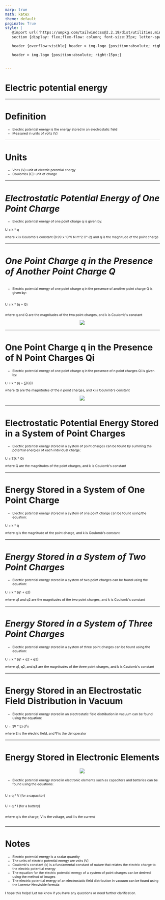 ```yaml
---
marp: true
math: katex
theme: default
paginate: True
style: |
   @import url('https://unpkg.com/tailwindcss@2.2.19/dist/utilities.min.css');
   section {display: flex;flex-flow: column; font-size:35px; letter-spacing:1.4px;}

   header {overflow:visible} header > img.logo {position:absolute; right:15px;}

   header > img.logo {position:absolute; right:15px;}


---
```

<!-- backgroundColor: white -->
<!-- _class: lead -->

 # Electric potential energy

---
<style scoped>p,li {font-size:0.92em}</style>

 # Definition
- Electric potential energy is the energy stored in an electrostatic field
- Measured in units of volts (V)


---
<style scoped>p,li {font-size:0.92em}</style>

 # **Units**
- Volts (V): unit of electric potential energy
- Coulombs (C): unit of charge


---
<style scoped>p,li {font-size:0.88em}</style>

 # _Electrostatic Potential Energy of One Point Charge_

- Electric potential energy of one point charge q is given by:

U = k \* q

where k is Coulomb's constant (8.99 x 10^9 N m^2 C^-2) and q is the magnitude of the point charge

---
<style scoped>p,li {font-size:0.84em}</style>

 # _One Point Charge q in the Presence of Another Point Charge Q_
<div style='flex:1 1 auto; min-height:0;' class="grid grid-cols-8 gap-4">
<div style='display:flex; flex-flow:column; min-height:0;' class="col-span-4">

- Electric potential energy of one point charge q in the presence of another point charge Q is given by:

U = k \* (q + Q)

where q and Q are the magnitudes of the two point charges, and k is Coulomb's constant
</div>

<div style='display:flex; flex-flow:column; min-height:0;' class="col-span-4">

<div style="display: flex; flex: 1 1 auto; flex-flow: row; min-height: 0"><div style="display: flex; flex: 1 1 auto; justify-content: center;min-height:0;min-width:0; margin-bottom:0.1em;;margin-right:0.15em">
<img style='object-fit: contain; max-height:100%; max-width:100%; background-color: rgba(0,0,0,0);' src='https://upload.wikimedia.org/wikipedia/commons/thumb/1/16/Point_Charge_q_in_an_electric_field.svg/434px-Point_Charge_q_in_an_electric_field.svg.png'/>
</div>
</div>

</div>

</div>


---
<style scoped>p,li {font-size:0.84em}</style>

 # **One Point Charge q in the Presence of N Point Charges Qi**
- Electric potential energy of one point charge q in the presence of n point charges Qi is given by:

U = k \* (q + ∑(Qi))

where Qi are the magnitudes of the n point charges, and k is Coulomb's constant
<div style="display: flex; flex: 1 1 auto; flex-flow: row; min-height: 0"><div style="display: flex; flex: 1 1 auto; justify-content: center;min-height:0;min-width:0; margin-bottom:0.1em;;margin-right:0.15em">
<img style='object-fit: contain; max-height:100%; max-width:100%; background-color: rgba(0,0,0,0);' src='https://upload.wikimedia.org/wikipedia/commons/thumb/f/f6/Electric_potential_energy_3_charge.gif/220px-Electric_potential_energy_3_charge.gif'/>
</div>
</div>


---
<style scoped>p,li {font-size:0.88em}</style>

 # **Electrostatic Potential Energy Stored in a System of Point Charges**
- Electric potential energy stored in a system of point charges can be found by summing the potential energies of each individual charge:

U = ∑(k \* Q)

where Q are the magnitudes of the point charges, and k is Coulomb's constant


---
<style scoped>p,li {font-size:0.88em}</style>

 # Energy Stored in a System of One Point Charge
- Electric potential energy stored in a system of one point charge can be found using the equation:

U = k \* q

where q is the magnitude of the point charge, and k is Coulomb's constant


---
<style scoped>p,li {font-size:0.88em}</style>

 # _Energy Stored in a System of Two Point Charges_

- Electric potential energy stored in a system of two point charges can be found using the equation:

U = k \* (q1 + q2)

where q1 and q2 are the magnitudes of the two point charges, and k is Coulomb's constant

---
<style scoped>p,li {font-size:0.88em}</style>

 # _Energy Stored in a System of Three Point Charges_

- Electric potential energy stored in a system of three point charges can be found using the equation:

U = k \* (q1 + q2 + q3)

where q1, q2, and q3 are the magnitudes of the three point charges, and k is Coulomb's constant

---
<style scoped>p,li {font-size:0.88em}</style>

 # Energy Stored in an Electrostatic Field Distribution in Vacuum
- Electric potential energy stored in an electrostatic field distribution in vacuum can be found using the equation:

U = ∫(∇ \* E) d³x

where E is the electric field, and ∇ is the del operator


---
<style scoped>p,li {font-size:0.80em}</style>

 # Energy Stored in Electronic Elements
<div style='flex:1 1 auto; min-height:0;' class="grid grid-cols-8 gap-4">
<div style='display:flex; flex-flow:column; min-height:0;' class="col-span-4">

<div style="display: flex; flex: 1 1 auto; flex-flow: row; min-height: 0"><div style="display: flex; flex: 1 1 auto; justify-content: center;min-height:0;min-width:0; margin-bottom:0.1em;;margin-right:0.15em">
<img style='object-fit: contain; max-height:100%; max-width:100%; background-color: rgba(0,0,0,0);' src='https://upload.wikimedia.org/wikipedia/commons/thumb/2/29/Electronic_component_electrolytic_capacitors.jpg/143px-Electronic_component_electrolytic_capacitors.jpg'/>
</div>
</div>

</div>

<div style='display:flex; flex-flow:column; min-height:0;' class="col-span-4">

- Electric potential energy stored in electronic elements such as capacitors and batteries can be found using the equations:

U = q \* V (for a capacitor)

U = q \* I (for a battery)

where q is the charge, V is the voltage, and I is the current
</div>

</div>


---
<style scoped>p,li {font-size:0.76em}</style>

 # Notes
- Electric potential energy is a scalar quantity
- The units of electric potential energy are volts (V)
- Coulomb's constant (k) is a fundamental constant of nature that relates the electric charge to the electric potential energy
- The equation for the electric potential energy of a system of point charges can be derived using the method of images
- The electric potential energy of an electrostatic field distribution in vacuum can be found using the Lorentz-Heaviside formula

I hope this helps! Let me know if you have any questions or need further clarification.
